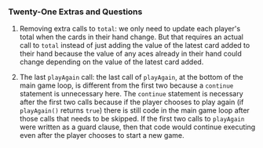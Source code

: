 ### Twenty-One Extras and Questions ###

1. Removing extra calls to `total`: we only need to update each player's total when the cards in their hand change. But that requires an actual call to `total` instead of just adding the value of the latest card added to their hand because the value of any aces already in their hand could change depending on the value of the latest card added.

2. The last `playAgain` call: the last call of `playAgain`, at the bottom of the main game loop, is different from the first two because a `continue` statement is unnecessary here. The `continue` statement is necessary after the first two calls because if the player chooses to play again (if `playAgain()` returns `true`) there is still code in the main game loop after those calls that needs to be skipped. If the first two calls to `playAgain` were written as a guard clause, then that code would continue executing even after the player chooses to start a new game.